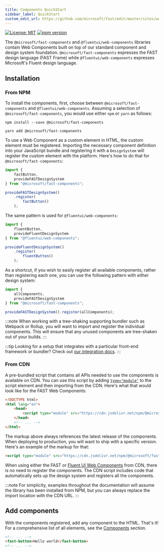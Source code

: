 ```yaml
---
title: Components QuickStart
sidebar_label: QuickStart
custom_edit_url: https://github.com/microsoft/fast/edit/master/sites/website/src/docs/fast-foundation/getting-started.md
---
```

[![License: MIT](/badges/License-MIT-yellow.svg)](https://opensource.org/licenses/MIT)
[![npm version](/badges/fast-components.svg)](https://www.npmjs.com/package/@microsoft/fast-components)

The `@microsoft/fast-components` and `@fluentui/web-components` libraries contain Web Components built on top of our standard component and design system foundation. `@microsoft/fast-components` expresses the FAST design language (FAST Frame) while `@fluentui/web-components` expresses Microsoft's Fluent design language.

## Installation

### From NPM

To install the components, first, choose between `@microsoft/fast-components` and `@fluentui/web-components`. Assuming a selection of `@microsoft/fast-components`, you would use either `npm` or `yarn` as follows:

```shell
npm install --save @microsoft/fast-components
```

```shell
yarn add @microsoft/fast-components
```

To use a Web Component as a custom element in HTML, the custom element must be registered. Importing the necessary component definition into your JavaScript bundle and registering it with a `DesignSystem` will register the custom element with the platform. Here's how to do that for `@microsoft/fast-components`:

```js
import { 
    fastButton, 
    provideFASTDesignSystem 
} from "@microsoft/fast-components";

provideFASTDesignSystem()
    .register(
        fastButton()
    );
```

The same pattern is used for `@fluentui/web-components`:

```js
import { 
    fluentButton, 
    provideFluentDesignSystem 
} from "@fluentui/web-components";

provideFluentDesignSystem()
    .register(
        fluentButton()
    );
```

As a shortcut, if you wish to easily register all available components, rather than registering each one, you can use the following pattern with either design system:

```js
import { 
    allComponents, 
    provideFASTDesignSystem 
} from "@microsoft/fast-components";

provideFASTDesignSystem().register(allComponents);
```

:::note
When working with a tree-shaking supporting bundler such as Webpack or Rollup, you will want to import and register the individual components. This will ensure that any unused components are tree-shaken out of your builds.
:::

:::tip
Looking for a setup that integrates with a particular front-end framework or bundler? Check out [our integration docs](/docs/integrations/introduction).
:::

### From CDN

A pre-bundled script that contains all APIs needed to use the components is available on CDN. You can use this script by adding [`type="module"`](https://developer.mozilla.org/en-US/docs/Web/JavaScript/Guide/Modules) to the script element and then importing from the CDN. Here's what that would look like for the FAST Web Components:

```html
<!DOCTYPE html>
<html lang="en">
    <head>
        <script type="module" src="https://cdn.jsdelivr.net/npm/@microsoft/fast-components/dist/fast-components.min.js"></script>
    </head>
    <!-- ... -->
</html>
```

The markup above always references the latest release of the components. When deploying to production, you will want to ship with a specific version. Here's an example of the markup for that:

```html
<script type="module" src="https://cdn.jsdelivr.net/npm/@microsoft/fast-components@2.16.0/dist/fast-components.min.js"></script>
```

When using either the FAST or [Fluent UI Web Components](https://docs.microsoft.com/en-us/fluent-ui/web-components/) from CDN, there is no need to register the components. The CDN script includes code that automatically sets up the design system and registers all the components.

:::note
For simplicity, examples throughout the documentation will assume the library has been installed from NPM, but you can always replace the import location with the CDN URL.
:::

## Add components

With the components registered, add any component to the HTML. That's it! For a comprehensive list of all elements, see the [Components](/docs/components/accordion) section.

```html
<!-- ... -->
<fast-button>Hello world</fast-button>
<!-- ... -->
```
